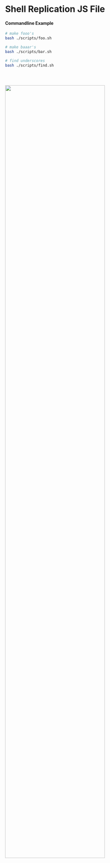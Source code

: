 # Shell Replication JS File


#### Commandline Example

```sh
# make fooo's
bash ./scripts/foo.sh

# make baaar's
bash ./scripts/bar.sh

# find underscores
bash ./scripts/find.sh
```

#

<br>

<img src="https://static-2.gumroad.com/res/gumroad/2654260350242/asset_previews/37fbc547b00366cdfcbb1356bf57e3f4/retina/header.png" style="width:80%;">
